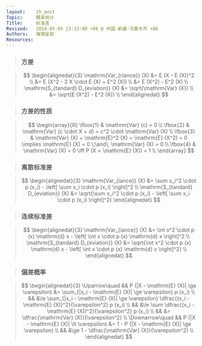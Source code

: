 ```yaml
---
layout:    zh_post
Topic:     概率统计
Title:     标准差
Revised:   2018-05-05 23:33:00 +08 @ 中国-新疆-乌鲁木齐 +06
Authors:   璀璨星辰
Resources:
---
```


> ### 方差

> $$
> \begin{alignedat}{3}
>              \mathrm{Var_{riance}} (X) &= E (X - E (X))^2 \\
>                                        &= E (X^2 - 2 X \cdot E (X) + E^2 (X)) \\
>                                        &= E (X^2) - E^2 (X) \\
>  \mathrm{S_{tandard} D_{eviation}} (X) &= \sqrt{\mathrm{Var} (X)} \\
>                                        &= \sqrt{E (X^2) - E^2 (X)} \\
> \end{alignedat}
> $$
>

> ### 方差的性质

> $$
> \begin{array}{lll}
> \fbox{1} & \mathrm{Var} (c) = 0 \\
> \fbox{2} & \mathrm{Var} (c \cdot X + d) = c^2 \cdot \mathrm{Var} (X) \\
> \fbox{3} & \mathrm{Var} (X) + \mathrm{E}^2 (X) = \mathrm{E} (X^2) = 0 \implies \mathrm{E} (X) = 0 \;\and\; \mathrm{Var} (X) = 0 \\
> \fbox{4} & \mathrm{Var} (X) = 0 \iff P (X = \mathrm{E} (X)) = 1  \\
> \end{array}
> $$
>

> ### 离散标准差

> $$
> \begin{alignedat}{3}
>              \mathrm{Var_{iance}} (X) &= \sum x_i^2 \cdot p (x_i) - \left[ \sum x_i \cdot p (x_i) \right]^2 \\
> \mathrm{S_{tandard} D_{eviation}} (X) &= \sqrt{\sum x_i^2 \cdot p (x_i) - \left[ \sum x_i \cdot p (x_i) \right]^2}
> \end{alignedat}
> $$
>

> ### 连续标准差

> $$
> \begin{alignedat}{3}
>              \mathrm{Var_{iance}} (X) &= \int x^2 \cdot p (x) \mathrm{d} x - \left[ \int x \cdot p (x) \mathrm{d} x \right]^2 \\
> \mathrm{S_{tandard} D_{eviation}} (X) &= \sqrt{\int x^2 \cdot p (x) \mathrm{d} x - \left[ \int x \cdot p (x) \mathrm{d} x \right]^2} \\
> \end{alignedat}
> $$
>

> ### 偏差概率

> $$
> \begin{alignedat}{3}
> \Uparrow\quad   && P (|X - \mathrm{E} (X)| \ge \varepsilon) &= \sum_{|x_i - \mathrm{E} (X)| \ge \varepsilon} p (x_i) \\
>                 &&                                          &\le \sum_{|x_i - \mathrm{E} (X)| \ge \varepsilon} \dfrac{(x_i - \mathrm{E} (X))^2}{\varepsilon^2} p (x_i) \\
>                 &&                                          &\le \sum \dfrac{(x_i - \mathrm{E} (X))^2}{\varepsilon^2} p (x_i) \\
>                 &&                                          &= \dfrac{\mathrm{Var} (X)}{\varepsilon^2} \\
> \Downarrow\quad && P (|X - \mathrm{E} (X)| \lt \varepsilon) &= 1 - P (|X - \mathrm{E} (X)| \ge \varepsilon) \\
>                 &&                                          &\ge 1 - \dfrac{\mathrm{Var} (X)}{\varepsilon^2} \\
> \end{alignedat}
> $$
>
